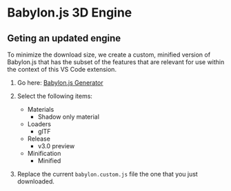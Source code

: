 # Babylon.js 3D Engine

## Geting an updated engine

To minimize the download size, we create a custom, minified version of Babylon.js
that has the subset of the features that are relevant for use within the context
of this VS Code extension.

1. Go here: [Babylon.js Generator](http://www.babylonjs.com/versionbuilder/)

2. Select the following items:
   * Materials
      * Shadow only material
   * Loaders
      * glTF
   * Release
      * v3.0 preview
   * Minification
      * Minified

3. Replace the current `babylon.custom.js` file the one that you just downloaded.


